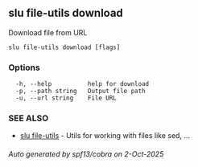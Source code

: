 ## slu file-utils download

Download file from URL

```
slu file-utils download [flags]
```

### Options

```
  -h, --help          help for download
  -p, --path string   Output file path
  -u, --url string    File URL
```

### SEE ALSO

* [slu file-utils](slu_file-utils.md)	 - Utils for working with files like sed, ...

###### Auto generated by spf13/cobra on 2-Oct-2025
